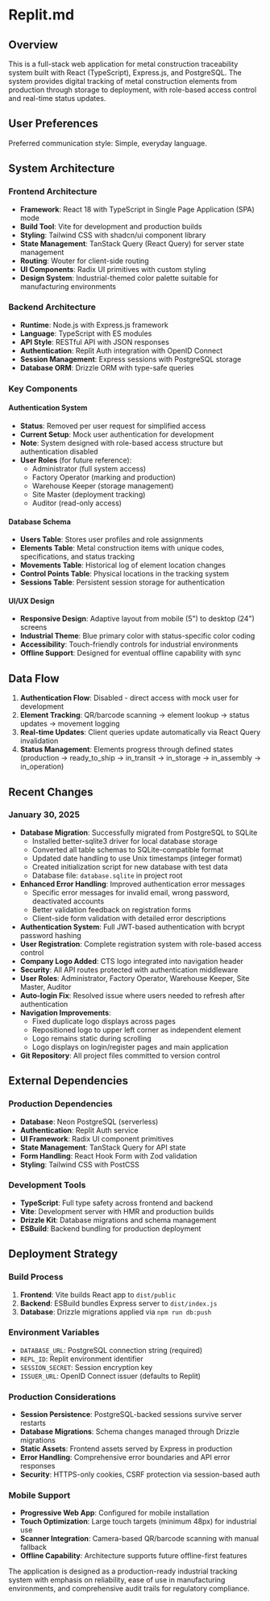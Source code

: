 # Replit.md

## Overview

This is a full-stack web application for metal construction traceability system built with React (TypeScript), Express.js, and PostgreSQL. The system provides digital tracking of metal construction elements from production through storage to deployment, with role-based access control and real-time status updates.

## User Preferences

Preferred communication style: Simple, everyday language.

## System Architecture

### Frontend Architecture
- **Framework**: React 18 with TypeScript in Single Page Application (SPA) mode
- **Build Tool**: Vite for development and production builds
- **Styling**: Tailwind CSS with shadcn/ui component library
- **State Management**: TanStack Query (React Query) for server state management
- **Routing**: Wouter for client-side routing
- **UI Components**: Radix UI primitives with custom styling
- **Design System**: Industrial-themed color palette suitable for manufacturing environments

### Backend Architecture
- **Runtime**: Node.js with Express.js framework
- **Language**: TypeScript with ES modules
- **API Style**: RESTful API with JSON responses
- **Authentication**: Replit Auth integration with OpenID Connect
- **Session Management**: Express sessions with PostgreSQL storage
- **Database ORM**: Drizzle ORM with type-safe queries

### Key Components

#### Authentication System
- **Status**: Removed per user request for simplified access
- **Current Setup**: Mock user authentication for development
- **Note**: System designed with role-based access structure but authentication disabled
- **User Roles** (for future reference):
  - Administrator (full system access)
  - Factory Operator (marking and production)
  - Warehouse Keeper (storage management)
  - Site Master (deployment tracking)
  - Auditor (read-only access)

#### Database Schema
- **Users Table**: Stores user profiles and role assignments
- **Elements Table**: Metal construction items with unique codes, specifications, and status tracking
- **Movements Table**: Historical log of element location changes
- **Control Points Table**: Physical locations in the tracking system
- **Sessions Table**: Persistent session storage for authentication

#### UI/UX Design
- **Responsive Design**: Adaptive layout from mobile (5") to desktop (24") screens
- **Industrial Theme**: Blue primary color with status-specific color coding
- **Accessibility**: Touch-friendly controls for industrial environments
- **Offline Support**: Designed for eventual offline capability with sync

## Data Flow

1. **Authentication Flow**: Disabled - direct access with mock user for development
2. **Element Tracking**: QR/barcode scanning → element lookup → status updates → movement logging
3. **Real-time Updates**: Client queries update automatically via React Query invalidation
4. **Status Management**: Elements progress through defined states (production → ready_to_ship → in_transit → in_storage → in_assembly → in_operation)

## Recent Changes

### January 30, 2025
- **Database Migration**: Successfully migrated from PostgreSQL to SQLite
  - Installed better-sqlite3 driver for local database storage
  - Converted all table schemas to SQLite-compatible format
  - Updated date handling to use Unix timestamps (integer format)
  - Created initialization script for new database with test data
  - Database file: `database.sqlite` in project root
- **Enhanced Error Handling**: Improved authentication error messages
  - Specific error messages for invalid email, wrong password, deactivated accounts
  - Better validation feedback on registration forms
  - Client-side form validation with detailed error descriptions
- **Authentication System**: Full JWT-based authentication with bcrypt password hashing
- **User Registration**: Complete registration system with role-based access control
- **Company Logo Added**: CTS logo integrated into navigation header
- **Security**: All API routes protected with authentication middleware
- **User Roles**: Administrator, Factory Operator, Warehouse Keeper, Site Master, Auditor
- **Auto-login Fix**: Resolved issue where users needed to refresh after authentication
- **Navigation Improvements**: 
  - Fixed duplicate logo displays across pages
  - Repositioned logo to upper left corner as independent element
  - Logo remains static during scrolling
  - Logo displays on login/register pages and main application
- **Git Repository**: All project files committed to version control

## External Dependencies

### Production Dependencies
- **Database**: Neon PostgreSQL (serverless)
- **Authentication**: Replit Auth service
- **UI Framework**: Radix UI component primitives
- **State Management**: TanStack Query for API state
- **Form Handling**: React Hook Form with Zod validation
- **Styling**: Tailwind CSS with PostCSS

### Development Tools
- **TypeScript**: Full type safety across frontend and backend
- **Vite**: Development server with HMR and production builds
- **Drizzle Kit**: Database migrations and schema management
- **ESBuild**: Backend bundling for production deployment

## Deployment Strategy

### Build Process
1. **Frontend**: Vite builds React app to `dist/public`
2. **Backend**: ESBuild bundles Express server to `dist/index.js`
3. **Database**: Drizzle migrations applied via `npm run db:push`

### Environment Variables
- `DATABASE_URL`: PostgreSQL connection string (required)
- `REPL_ID`: Replit environment identifier
- `SESSION_SECRET`: Session encryption key
- `ISSUER_URL`: OpenID Connect issuer (defaults to Replit)

### Production Considerations
- **Session Persistence**: PostgreSQL-backed sessions survive server restarts
- **Database Migrations**: Schema changes managed through Drizzle migrations
- **Static Assets**: Frontend assets served by Express in production
- **Error Handling**: Comprehensive error boundaries and API error responses
- **Security**: HTTPS-only cookies, CSRF protection via session-based auth

### Mobile Support
- **Progressive Web App**: Configured for mobile installation
- **Touch Optimization**: Large touch targets (minimum 48px) for industrial use
- **Scanner Integration**: Camera-based QR/barcode scanning with manual fallback
- **Offline Capability**: Architecture supports future offline-first features

The application is designed as a production-ready industrial tracking system with emphasis on reliability, ease of use in manufacturing environments, and comprehensive audit trails for regulatory compliance.